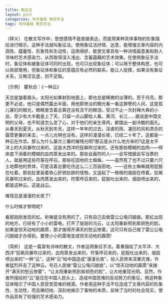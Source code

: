 ```yaml
---
title: 象征法
layout: post
categories: 写作基础 表现手法
tags: 写作基础 表现手法
---
```


〔释义〕 在散文写作中，思想感情不是直接表达，而是用某种具体事物的形象描绘进行暗示，这种手法就叫象征法。使用象征法抒情、达意，能增强文章内容的内涵性、蕴蓄性、形象性和生动性，运用得好，能使文章具有一种诗情画意美和耐人寻味的艺术感染力，从而取得深入浅出、含蓄蕴藉的艺术效果。在使用象征手法时，象征体和被象征体可同时出现，也可只出现象征体；可以用于整体构思，也可以局部使用，但象征体和象征的意蕴应有必然的联系，能让人捉摸，如果没有象征关系，又晦涩玄虚，则不足取。

〔示例〕 瞿秋白：《一种云》

天总是皱着眉头。太阳光如果射到地面上，那也总是稀微的淡薄的。至于月亮，那更不必说，他只是偶然露出半面，用他那惨淡的眼光看一看这罪孽的人间，这是孤儿寡妇的眼光，眼睛里含着总算还没有流干的眼泪。受过不止一次封禅大典的小岳，至少有大半截是上了天，只留一点山脚给人看。黄河、长江……据说是中国文明的父母，也不知道怎么变了心，对于他们的亲生骨肉，都摆出一副冷酷的面孔。从春天到夏天，从秋天到冬天，这样一年年的过去，淫虐的雨、凄厉的风和肃杀的霜雪更番的来去，一点儿光明也没有。这样的漫漫长夜，已经二十年了。这都是一种云在作祟。那么为什么屡次三番的摧残光明?那云是从什么地方来的?这是太平洋上的大风暴吹过来的，这是大西洋的狂飙吹过来的。还有那些模糊的血肉——榨床底下淌着的模糊的血肉蒸发出来的。那些会画符的人——会写借据会写当票的人，就是用这些符箓在呼召。那些吃田地的土蜘蛛，——虽然死了也不过只要六尺土地葬他的贵体，可是活着总要吃住这么二三百亩田地，——这些土蜘蛛就用屁股在吐着。那些肚里装着铁心肝铁肚肠的怪物，又竖起了一根根的烟囱在喷着。狂飙风暴吹过来的，血肉蒸发出来的，符策呼召来的，屁股吐出来的，烟囱喷出来的，都是这种云。这是战云。

难怪总是漫漫的长夜了!

什么时候才黎明呢?

看那刚刚发现的虹。祈祷是没有用的了。只有自己去做雷公公电闪娘娘。那虹出现的地方，已经有了小小的雷电，打开了层层的乌云，让太阳重新照到紫铜色的脸。如果是惊天动地的霹雳，那才拨得开满天的愁云惨雾。这可只有自己做了雷公公电闪娘娘才办得到。要使小小的雷电变成惊天动地的霹雳!

〔简析〕 这是一篇富有诗味的散文，作者运用象征手法，着重描绘了太平洋、大西洋“狂飙风暴吹过来的，血肉蒸发出来的，符箓呼召来的，屁股吐出来的，烟囱喷出来的”一种“云”，这种“云”给中国造成“漫漫长夜”，给人民带来深重灾难，作者猛烈抨击了这种云，号召人民做“雷公公电闪娘娘”，以“惊天动地的霹雳”来拨开“满天的愁云惨雾”，“让太阳重新照到紫铜色的脸”，让大地重现光明。显然，作者所描绘的“云”是压在中国人民头上、造成中国苦难的反动势力的象征，用这种象征体暗示了中国人民受苦受难的根源。作者用这种手法不仅造成了文章内容的形象性、生动性，而且确切地、深刻地揭示了事物的本质，反映了当时的社会现实，使作品具有了较强的艺术感染力。 